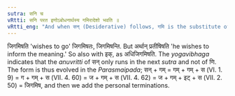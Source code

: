 ```yaml
---
sutra: सनि च
vRtti: सनि परत इणोऽबोधनार्थस्य गमिरादेशो भवति ॥
vRtti_eng: "And when सन् (Desiderative) follows, गमि is the substitute of ण् when the sense is not that of 'informing.'"
---
```

जिगमिषति 'wishes to go' जिगमिषतः, जिगमिषन्ति. But अर्थान् प्रतीषिषति 'he wishes to inform the meaning.' So also with इक्, as अधिजिगमिषति. The _yogavibhaga_ indicates that the _anuvritti_ of सन् only runs in the next _sutra_ and not of णि. The form is thus evolved in the _Parasmaipada_; सन् + गम् = गम् + गम् + स (VI. 1. 9) = ग + गम् + स (VII. 4. 60) = ज + गम् + स (VII. 4. 62) = ज + गम् + इट् + स (VII. 2. 50) = जिगमिष, and then we add the personal terminations.
